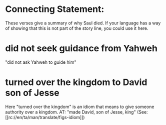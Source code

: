 # Connecting Statement:

These verses give a summary of why Saul died. If your language has a way of showing that this is not part of the story line, you could use it here.

# did not seek guidance from Yahweh

"did not ask Yahweh to guide him"

# turned over the kingdom to David son of Jesse

Here "turned over the kingdom" is an idiom that means to give someone authority over a kingdom. AT: "made David, son of Jesse, king" (See: [[rc://en/ta/man/translate/figs-idiom]])